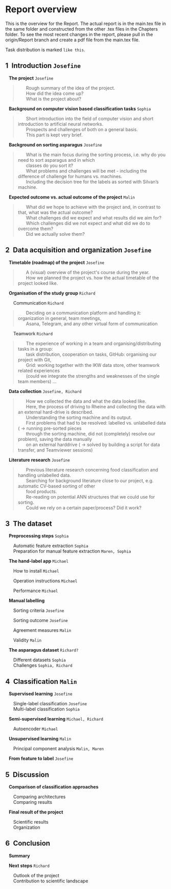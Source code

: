 # Report overview

This is the overview for the Report. The actual report is in the main.tex file in the same folder and constructed from the other .tex files in the Chapters folder. To see the most recent changes in the report, please pull in the origin/Report branch and create a pdf file from the main.tex file. 
    
Task distribution is marked `like this`.  

## 1&ensp;Introduction `Josefine`  
&ensp; **The project**  `Josefine`
  
>    Rough summary of the idea of the project.     
>    How did the idea come up?   
>    What is the project about?   
  
&ensp; **Background on computer vision based classification tasks**  `Sophia`
  
>    Short introduction into the field of computer vision and short introduction to artificial neural networks.  
>    Prospects and challenges of both on a general basis.  
>    This part is kept very brief.  
  
&ensp; **Background on sorting asparagus**  `Josefine`
  
>    What is the main focus during the sorting process, i.e. why do you need to sort asparagus and in which  
>    classes do you sort it?  
>    What problems and challenges will be met - including the difference of challenge for humans vs. machines.  
>    Including the decision tree for the labels as sorted with Silvan’s machine.  
  
&ensp; **Expected outcome vs. actual outcome of the project**  `Malin`
  
>    What did we hope to achieve with the project and, in contrast to that, what was the actual outcome?  
>    What challenges did we expect and what results did we aim for?  
>    Which challenges did we not expect and what did we do to overcome them?  
>    Did we actually solve them?  
  
## 2&ensp;Data acquisition and organization  `Josefine`
&ensp; **Timetable (roadmap) of the project**  `Josefine`  
  
>    A (visual) overview of the project's course during the year.  
>    How we planned the project vs. how the actual timetable of the project looked like.  
  
&ensp; **Organisation of the study group**  `Richard`
  
&ensp;&ensp;&ensp; Communication  `Richard`  
  
>    Deciding on a communication platform and handling it: organization in general, team meetings,  
>    Asana, Telegram, and any other virtual form of communication  
  
&ensp;&ensp;&ensp; Teamwork  `Richard`  
  
>    The experience of working in a team and organising/distributing tasks in a group:  
>    task distribution, cooperation on tasks, GitHub: organising our project with Git,  
>    Grid: working together with the IKW data store, other teamwork related experiences  
>    (could we integrate the strengths and weaknesses of the single team members) ...  
  
&ensp; **Data collection**  `Josefine, Richard`
  
>    How we collected the data and what the data looked like.  
>    Here, the process of driving to Rheine and collecting the data with an external hard-drive is described.  
>    Understanding the sorting machine and its output.  
>    First problems that had to be resolved: labelled vs. unlabelled data ( -> running pre-sorted pieces  
>    through the sorting machine, did not (completely) resolve our problem), saving the data manually  
>    on an external harddrive ( -> solved by building a script for data transfer, and Teamviewer sessions)  
  
&ensp; **Literature research**  `Josefine`  
  
>    Previous literature research concerning food classification and handling unlabelled data.  
>    Searching for background literature close to our project, e.g. automatic CV-based sorting of other  
>    food products.  
>    Re-reading on potential ANN structures that we could use for sorting.  
>    Could we rely on a certain paper/process? Did it work?  
  
## 3&ensp;The dataset
&ensp; **Preprocessing steps**  `Sophia` 
  
&ensp;&ensp;&ensp; Automatic feature extraction  `Sophia`  
&ensp;&ensp;&ensp; Preparation for manual feature extraction  `Maren, Sophia` 
  
&ensp; **The hand-label app**  `Michael`
  
&ensp;&ensp;&ensp; How to install `Michael`

&ensp;&ensp;&ensp; Operation instructions `Michael`

&ensp;&ensp;&ensp; Performance  `Michael`
  
&ensp; **Manual labelling**  
  
&ensp;&ensp;&ensp; Sorting criteria  `Josefine`

&ensp;&ensp;&ensp; Sorting outcome  `Josefine`

&ensp;&ensp;&ensp; Agreement measures  `Malin`

&ensp;&ensp;&ensp; Validity  `Malin`
  
&ensp; **The asparagus dataset**  `Richard?` 
  
&ensp;&ensp;&ensp; Different datasets  `Sophia`  
&ensp;&ensp;&ensp; Challenges   `Sophia, Richard`
  
## 4&ensp;Classification `Malin`
&ensp; **Supervised learning**  `Josefine`  
  
&ensp;&ensp;&ensp; Single-label classification  `Josefine`  
&ensp;&ensp;&ensp; Multi-label classification  `Sophia` 
  
&ensp; **Semi-supervised learning**   `Michael, Richard`
  
&ensp;&ensp;&ensp; Autoencoder  `Michael` 
  
&ensp; **Unsupervised learning**  `Malin` 
  
&ensp;&ensp;&ensp; Principal component analysis  `Malin, Maren` 
  
&ensp; **From feature to label**  `Josefine` 

## 5&ensp;Discussion
&ensp; **Comparison of classification approaches**  
  
&ensp;&ensp;&ensp; Comparing architectures  
&ensp;&ensp;&ensp; Comparing results

  
&ensp; **Final result of the project**  
  
&ensp;&ensp;&ensp; Scientific results  
&ensp;&ensp;&ensp; Organization   

## 6&ensp;Conclusion  
  
&ensp; **Summary**  
    
&ensp; **Next steps**   `Richard`
  
&ensp;&ensp;&ensp; Outlook of the project  
&ensp;&ensp;&ensp; Contribution to scientific landscape  
